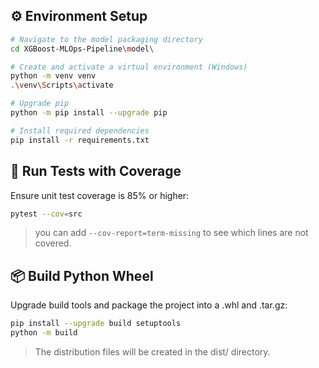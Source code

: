 ## ⚙️ Environment Setup

```bash
# Navigate to the model packaging directory
cd XGBoost-MLOps-Pipeline\model\

# Create and activate a virtual environment (Windows)
python -m venv venv
.\venv\Scripts\activate

# Upgrade pip
python -m pip install --upgrade pip

# Install required dependencies
pip install -r requirements.txt
```


## 🧪 Run Tests with Coverage
Ensure unit test coverage is 85% or higher:
```bash
pytest --cov=src
```
> you can add `--cov-report=term-missing` to see which lines are not covered.


## 📦 Build Python Wheel
Upgrade build tools and package the project into a .whl and .tar.gz:
```bash
pip install --upgrade build setuptools
python -m build
```
> The distribution files will be created in the dist/ directory.
